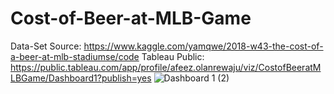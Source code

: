 # Cost-of-Beer-at-MLB-Game
Data-Set Source: https://www.kaggle.com/yamqwe/2018-w43-the-cost-of-a-beer-at-mlb-stadiumse/code
Tableau Public: https://public.tableau.com/app/profile/afeez.olanrewaju/viz/CostofBeeratMLBGame/Dashboard1?publish=yes
![Dashboard 1 (2)](https://user-images.githubusercontent.com/96666563/152458445-8c2c0636-6e2d-42a1-b3db-7afc58d312a1.png)
